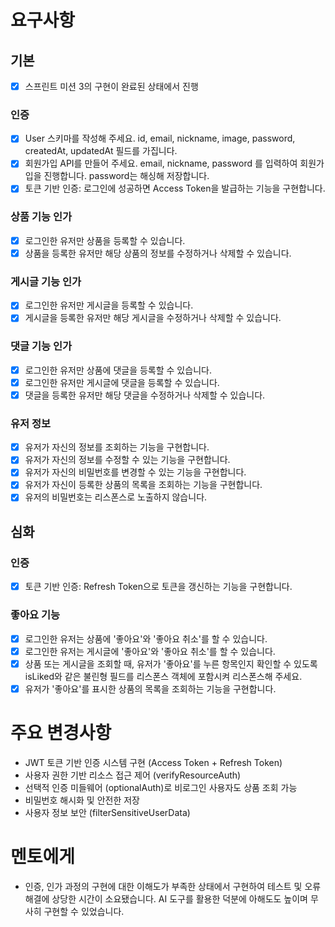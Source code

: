 # 요구사항

## 기본
- [x] 스프린트 미션 3의 구현이 완료된 상태에서 진행

### 인증
- [x] User 스키마를 작성해 주세요.
    id, email, nickname, image, password, createdAt, updatedAt 필드를 가집니다.
- [x] 회원가입 API를 만들어 주세요.
    email, nickname, password 를 입력하여 회원가입을 진행합니다.
    password는 해싱해 저장합니다.
- [x] 토큰 기반 인증: 로그인에 성공하면 Access Token을 발급하는 기능을 구현합니다.

### 상품 기능 인가
- [x] 로그인한 유저만 상품을 등록할 수 있습니다.
- [x] 상품을 등록한 유저만 해당 상품의 정보를 수정하거나 삭제할 수 있습니다.

### 게시글 기능 인가
- [x] 로그인한 유저만 게시글을 등록할 수 있습니다.
- [x] 게시글을 등록한 유저만 해당 게시글을 수정하거나 삭제할 수 있습니다.

### 댓글 기능 인가
- [x] 로그인한 유저만 상품에 댓글을 등록할 수 있습니다.
- [x] 로그인한 유저만 게시글에 댓글을 등록할 수 있습니다.
- [x] 댓글을 등록한 유저만 해당 댓글을 수정하거나 삭제할 수 있습니다.

### 유저 정보
- [x] 유저가 자신의 정보를 조회하는 기능을 구현합니다.
- [x] 유저가 자신의 정보를 수정할 수 있는 기능을 구현합니다.
- [x] 유저가 자신의 비밀번호를 변경할 수 있는 기능을 구현합니다.
- [x] 유저가 자신이 등록한 상품의 목록을 조회하는 기능을 구현합니다.
- [x] 유저의 비밀번호는 리스폰스로 노출하지 않습니다.

## 심화

### 인증
- [x] 토큰 기반 인증: Refresh Token으로 토큰을 갱신하는 기능을 구현합니다.

### 좋아요 기능
- [x] 로그인한 유저는 상품에 '좋아요'와 '좋아요 취소'를 할 수 있습니다.
- [x] 로그인한 유저는 게시글에 '좋아요'와 '좋아요 취소'를 할 수 있습니다.
- [x] 상품 또는 게시글을 조회할 때, 유저가 '좋아요'를 누른 항목인지 확인할 수 있도록 isLiked와 같은 불린형 필드를 리스폰스 객체에 포함시켜 리스폰스해 주세요.
- [x] 유저가 '좋아요'를 표시한 상품의 목록을 조회하는 기능을 구현합니다.

# 주요 변경사항
- JWT 토큰 기반 인증 시스템 구현 (Access Token + Refresh Token)
- 사용자 권한 기반 리소스 접근 제어 (verifyResourceAuth)
- 선택적 인증 미들웨어 (optionalAuth)로 비로그인 사용자도 상품 조회 가능
- 비밀번호 해시화 및 안전한 저장
- 사용자 정보 보안 (filterSensitiveUserData)

# 멘토에게
- 인증, 인가 과정의 구현에 대한 이해도가 부족한 상태에서 구현하여 테스트 및 오류 해결에 상당한 시간이 소요됐습니다. AI 도구를 활용한 덕분에 아해도도 높이며 무사히 구현할 수 있었습니다.
